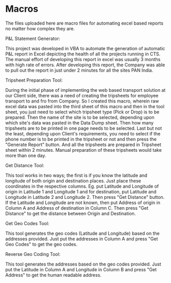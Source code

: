# Macros
The files uploaded here are macro files for automating excel based reports no matter how complex they are.

P&L Statement Generator:

This project was developed in VBA to automate the generation of automatic P&L report in Excel depicting the health of all the projects running in CTS. The manual effort of developing this report in excel was usually 3 months with high rate of errors. After developing this report, the Company was able to pull out the report in just under 2 minutes for all the sites PAN India.


Tripsheet Preparation Tool:

During the initial phase of implementing the web based transport solution at our Client side, there was a need of creating the tripsheets for employee transport to and fro from Company. So I created this macro, wherein raw excel data was pasted into the third sheet of this macro and then in the tool sheet, you just need to select which tripsheet type (Pick or Drop) is to be prepared. Then the name of the site is to be selected, depending upon which site's data was pasted in the Data Dump sheet. Then how many tripsheets are to be printed in one page needs to be selected. Last but not the least, depending upon Client's requirements, you need to select if the phone number is to be printed in the tripsheet or not and then press the "Generate Report" button. And all the tripsheets are prepared in Tripsheet sheet within 2 minutes. Manual preparation of these tripsheets would take more than one day.


Get Distance Tool:

This tool works in two ways; the first is if you know the latitude and longitude of both origin and destination places. Just place these coordinates in the respective columns. Eg. put Latitude and Longitude of origin in Latitude 1 and Longitude 1 and for destination, put Latitude and Longitude in Latitude 2 and Longitude 2. Then press "Get Distance" button. If the Latitude and Longitude are not known, then put Address of origin in Column A and Address of destination in Column C. Then press "Get Distance" to get the distance between Origin and Destination.


Get Geo Codes Tool:

This tool generates the geo codes (Latitude and Longitude) based on the addresses provided. Just put the addresses in Column A and press "Get Geo Codes" to get the geo codes.


Reverse Geo Coding Tool:

This tool generates the addresses based on the geo codes provided. Just put the Latitude in Column A and Longitude in Column B and press "Get Address" to get the human readable address.
